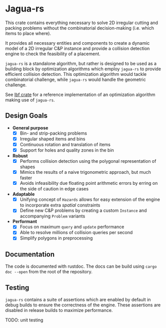 # Jagua-rs

This crate contains everything necessary to solve 2D irregular cutting and packing problems without the combinatorial decision-making (i.e. which items to place where).

It provides all necessary entities and components to create a dynamic model of a 2D irregular C&P instance and provide a collision detection engine to check the feasibility of a placement.

`jagua-rs` is a standalone algorithm, but rather is designed to be used as a building block by optimization algorithms which employ `jagua-rs` to provide efficient collision detection.
This optimization algorithm would tackle combinatorial challenge, while `jagua-rs` would handle the geometric challenge.

See [lbf crate](../lbf) for a reference implementation of an optimization algorithm making use of `jagua-rs`.

## Design Goals

- **General purpose** 
  - [x] Bin- and strip-packing problems
  - [x] Irregular shaped items and bins
  - [x] Continuous rotation and translation of items
  - [x] Support for holes and quality zones in the bin
- **Robust**
  - [x] Performs collision detection using the polygonal representation of shapes
  - [x] Mimics the results of a naive trigonometric approach, but much faster
  - [x] Avoids infeasibility due floating point arithmetic errors by erring on the side of caution in edge cases
- **Adaptable** 
  - [x] Unifying concept of `Hazards` allows for easy extension of the engine to incorporate extra *spatial* constraints
  - [x] Define new C&P problems by creating a custom `Instance` and accompanying `Problem` variants
- **Performant**
  - [x] Focus on maximum `query` and `update` performance
  - [x] Able to resolve millions of collision queries per second
  - [x] Simplify polygons in preprocessing

## Documentation

The code is documented with rustdoc.
The docs can be build using `cargo doc --open` from the root of the repository.

## Testing

`jagua-rs` contains a suite of assertions which are enabled by default in debug builds to ensure the correctness of the engine.
These assertions are disabled in release builds to maximize performance.

TODO: unit testing